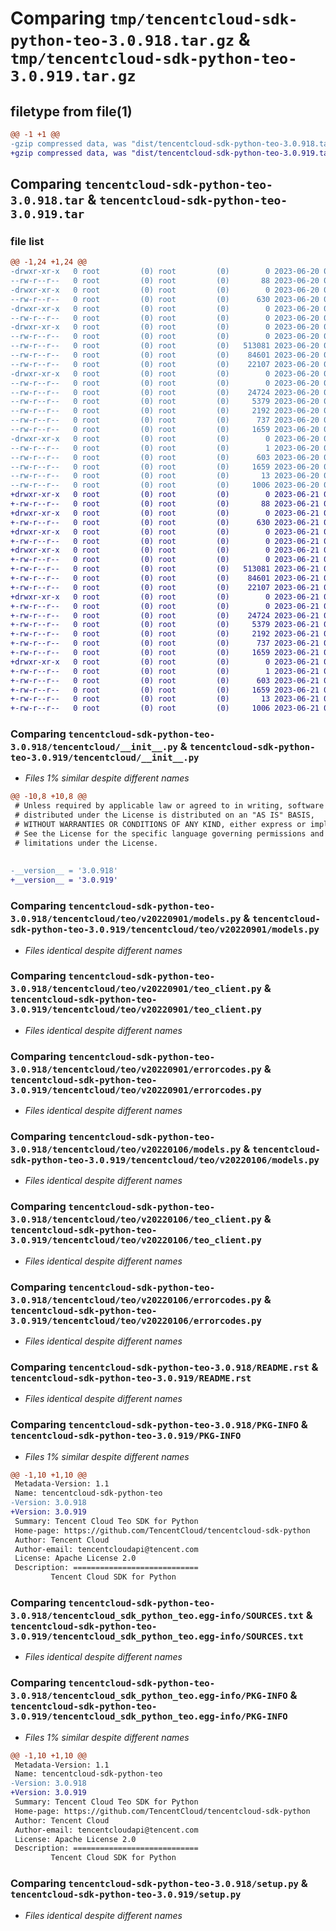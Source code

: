 # Comparing `tmp/tencentcloud-sdk-python-teo-3.0.918.tar.gz` & `tmp/tencentcloud-sdk-python-teo-3.0.919.tar.gz`

## filetype from file(1)

```diff
@@ -1 +1 @@
-gzip compressed data, was "dist/tencentcloud-sdk-python-teo-3.0.918.tar", last modified: Tue Jun 20 02:49:57 2023, max compression
+gzip compressed data, was "dist/tencentcloud-sdk-python-teo-3.0.919.tar", last modified: Wed Jun 21 00:38:07 2023, max compression
```

## Comparing `tencentcloud-sdk-python-teo-3.0.918.tar` & `tencentcloud-sdk-python-teo-3.0.919.tar`

### file list

```diff
@@ -1,24 +1,24 @@
-drwxr-xr-x   0 root         (0) root         (0)        0 2023-06-20 02:49:57.000000 tencentcloud-sdk-python-teo-3.0.918/
--rw-r--r--   0 root         (0) root         (0)       88 2023-06-20 02:49:57.000000 tencentcloud-sdk-python-teo-3.0.918/setup.cfg
-drwxr-xr-x   0 root         (0) root         (0)        0 2023-06-20 02:49:57.000000 tencentcloud-sdk-python-teo-3.0.918/tencentcloud/
--rw-r--r--   0 root         (0) root         (0)      630 2023-06-20 02:49:57.000000 tencentcloud-sdk-python-teo-3.0.918/tencentcloud/__init__.py
-drwxr-xr-x   0 root         (0) root         (0)        0 2023-06-20 02:49:57.000000 tencentcloud-sdk-python-teo-3.0.918/tencentcloud/teo/
--rw-r--r--   0 root         (0) root         (0)        0 2023-06-20 02:49:57.000000 tencentcloud-sdk-python-teo-3.0.918/tencentcloud/teo/__init__.py
-drwxr-xr-x   0 root         (0) root         (0)        0 2023-06-20 02:49:57.000000 tencentcloud-sdk-python-teo-3.0.918/tencentcloud/teo/v20220901/
--rw-r--r--   0 root         (0) root         (0)        0 2023-06-20 02:49:57.000000 tencentcloud-sdk-python-teo-3.0.918/tencentcloud/teo/v20220901/__init__.py
--rw-r--r--   0 root         (0) root         (0)   513081 2023-06-20 02:49:57.000000 tencentcloud-sdk-python-teo-3.0.918/tencentcloud/teo/v20220901/models.py
--rw-r--r--   0 root         (0) root         (0)    84601 2023-06-20 02:49:57.000000 tencentcloud-sdk-python-teo-3.0.918/tencentcloud/teo/v20220901/teo_client.py
--rw-r--r--   0 root         (0) root         (0)    22107 2023-06-20 02:49:57.000000 tencentcloud-sdk-python-teo-3.0.918/tencentcloud/teo/v20220901/errorcodes.py
-drwxr-xr-x   0 root         (0) root         (0)        0 2023-06-20 02:49:57.000000 tencentcloud-sdk-python-teo-3.0.918/tencentcloud/teo/v20220106/
--rw-r--r--   0 root         (0) root         (0)        0 2023-06-20 02:49:57.000000 tencentcloud-sdk-python-teo-3.0.918/tencentcloud/teo/v20220106/__init__.py
--rw-r--r--   0 root         (0) root         (0)    24724 2023-06-20 02:49:57.000000 tencentcloud-sdk-python-teo-3.0.918/tencentcloud/teo/v20220106/models.py
--rw-r--r--   0 root         (0) root         (0)     5379 2023-06-20 02:49:57.000000 tencentcloud-sdk-python-teo-3.0.918/tencentcloud/teo/v20220106/teo_client.py
--rw-r--r--   0 root         (0) root         (0)     2192 2023-06-20 02:49:57.000000 tencentcloud-sdk-python-teo-3.0.918/tencentcloud/teo/v20220106/errorcodes.py
--rw-r--r--   0 root         (0) root         (0)      737 2023-06-20 02:49:57.000000 tencentcloud-sdk-python-teo-3.0.918/README.rst
--rw-r--r--   0 root         (0) root         (0)     1659 2023-06-20 02:49:57.000000 tencentcloud-sdk-python-teo-3.0.918/PKG-INFO
-drwxr-xr-x   0 root         (0) root         (0)        0 2023-06-20 02:49:57.000000 tencentcloud-sdk-python-teo-3.0.918/tencentcloud_sdk_python_teo.egg-info/
--rw-r--r--   0 root         (0) root         (0)        1 2023-06-20 02:49:57.000000 tencentcloud-sdk-python-teo-3.0.918/tencentcloud_sdk_python_teo.egg-info/dependency_links.txt
--rw-r--r--   0 root         (0) root         (0)      603 2023-06-20 02:49:57.000000 tencentcloud-sdk-python-teo-3.0.918/tencentcloud_sdk_python_teo.egg-info/SOURCES.txt
--rw-r--r--   0 root         (0) root         (0)     1659 2023-06-20 02:49:57.000000 tencentcloud-sdk-python-teo-3.0.918/tencentcloud_sdk_python_teo.egg-info/PKG-INFO
--rw-r--r--   0 root         (0) root         (0)       13 2023-06-20 02:49:57.000000 tencentcloud-sdk-python-teo-3.0.918/tencentcloud_sdk_python_teo.egg-info/top_level.txt
--rw-r--r--   0 root         (0) root         (0)     1006 2023-06-20 02:49:57.000000 tencentcloud-sdk-python-teo-3.0.918/setup.py
+drwxr-xr-x   0 root         (0) root         (0)        0 2023-06-21 00:38:07.000000 tencentcloud-sdk-python-teo-3.0.919/
+-rw-r--r--   0 root         (0) root         (0)       88 2023-06-21 00:38:07.000000 tencentcloud-sdk-python-teo-3.0.919/setup.cfg
+drwxr-xr-x   0 root         (0) root         (0)        0 2023-06-21 00:38:07.000000 tencentcloud-sdk-python-teo-3.0.919/tencentcloud/
+-rw-r--r--   0 root         (0) root         (0)      630 2023-06-21 00:38:07.000000 tencentcloud-sdk-python-teo-3.0.919/tencentcloud/__init__.py
+drwxr-xr-x   0 root         (0) root         (0)        0 2023-06-21 00:38:07.000000 tencentcloud-sdk-python-teo-3.0.919/tencentcloud/teo/
+-rw-r--r--   0 root         (0) root         (0)        0 2023-06-21 00:38:07.000000 tencentcloud-sdk-python-teo-3.0.919/tencentcloud/teo/__init__.py
+drwxr-xr-x   0 root         (0) root         (0)        0 2023-06-21 00:38:07.000000 tencentcloud-sdk-python-teo-3.0.919/tencentcloud/teo/v20220901/
+-rw-r--r--   0 root         (0) root         (0)        0 2023-06-21 00:38:07.000000 tencentcloud-sdk-python-teo-3.0.919/tencentcloud/teo/v20220901/__init__.py
+-rw-r--r--   0 root         (0) root         (0)   513081 2023-06-21 00:38:07.000000 tencentcloud-sdk-python-teo-3.0.919/tencentcloud/teo/v20220901/models.py
+-rw-r--r--   0 root         (0) root         (0)    84601 2023-06-21 00:38:07.000000 tencentcloud-sdk-python-teo-3.0.919/tencentcloud/teo/v20220901/teo_client.py
+-rw-r--r--   0 root         (0) root         (0)    22107 2023-06-21 00:38:07.000000 tencentcloud-sdk-python-teo-3.0.919/tencentcloud/teo/v20220901/errorcodes.py
+drwxr-xr-x   0 root         (0) root         (0)        0 2023-06-21 00:38:07.000000 tencentcloud-sdk-python-teo-3.0.919/tencentcloud/teo/v20220106/
+-rw-r--r--   0 root         (0) root         (0)        0 2023-06-21 00:38:07.000000 tencentcloud-sdk-python-teo-3.0.919/tencentcloud/teo/v20220106/__init__.py
+-rw-r--r--   0 root         (0) root         (0)    24724 2023-06-21 00:38:07.000000 tencentcloud-sdk-python-teo-3.0.919/tencentcloud/teo/v20220106/models.py
+-rw-r--r--   0 root         (0) root         (0)     5379 2023-06-21 00:38:07.000000 tencentcloud-sdk-python-teo-3.0.919/tencentcloud/teo/v20220106/teo_client.py
+-rw-r--r--   0 root         (0) root         (0)     2192 2023-06-21 00:38:07.000000 tencentcloud-sdk-python-teo-3.0.919/tencentcloud/teo/v20220106/errorcodes.py
+-rw-r--r--   0 root         (0) root         (0)      737 2023-06-21 00:38:07.000000 tencentcloud-sdk-python-teo-3.0.919/README.rst
+-rw-r--r--   0 root         (0) root         (0)     1659 2023-06-21 00:38:07.000000 tencentcloud-sdk-python-teo-3.0.919/PKG-INFO
+drwxr-xr-x   0 root         (0) root         (0)        0 2023-06-21 00:38:07.000000 tencentcloud-sdk-python-teo-3.0.919/tencentcloud_sdk_python_teo.egg-info/
+-rw-r--r--   0 root         (0) root         (0)        1 2023-06-21 00:38:07.000000 tencentcloud-sdk-python-teo-3.0.919/tencentcloud_sdk_python_teo.egg-info/dependency_links.txt
+-rw-r--r--   0 root         (0) root         (0)      603 2023-06-21 00:38:07.000000 tencentcloud-sdk-python-teo-3.0.919/tencentcloud_sdk_python_teo.egg-info/SOURCES.txt
+-rw-r--r--   0 root         (0) root         (0)     1659 2023-06-21 00:38:07.000000 tencentcloud-sdk-python-teo-3.0.919/tencentcloud_sdk_python_teo.egg-info/PKG-INFO
+-rw-r--r--   0 root         (0) root         (0)       13 2023-06-21 00:38:07.000000 tencentcloud-sdk-python-teo-3.0.919/tencentcloud_sdk_python_teo.egg-info/top_level.txt
+-rw-r--r--   0 root         (0) root         (0)     1006 2023-06-21 00:38:07.000000 tencentcloud-sdk-python-teo-3.0.919/setup.py
```

### Comparing `tencentcloud-sdk-python-teo-3.0.918/tencentcloud/__init__.py` & `tencentcloud-sdk-python-teo-3.0.919/tencentcloud/__init__.py`

 * *Files 1% similar despite different names*

```diff
@@ -10,8 +10,8 @@
 # Unless required by applicable law or agreed to in writing, software
 # distributed under the License is distributed on an "AS IS" BASIS,
 # WITHOUT WARRANTIES OR CONDITIONS OF ANY KIND, either express or implied.
 # See the License for the specific language governing permissions and
 # limitations under the License.
 
 
-__version__ = '3.0.918'
+__version__ = '3.0.919'
```

### Comparing `tencentcloud-sdk-python-teo-3.0.918/tencentcloud/teo/v20220901/models.py` & `tencentcloud-sdk-python-teo-3.0.919/tencentcloud/teo/v20220901/models.py`

 * *Files identical despite different names*

### Comparing `tencentcloud-sdk-python-teo-3.0.918/tencentcloud/teo/v20220901/teo_client.py` & `tencentcloud-sdk-python-teo-3.0.919/tencentcloud/teo/v20220901/teo_client.py`

 * *Files identical despite different names*

### Comparing `tencentcloud-sdk-python-teo-3.0.918/tencentcloud/teo/v20220901/errorcodes.py` & `tencentcloud-sdk-python-teo-3.0.919/tencentcloud/teo/v20220901/errorcodes.py`

 * *Files identical despite different names*

### Comparing `tencentcloud-sdk-python-teo-3.0.918/tencentcloud/teo/v20220106/models.py` & `tencentcloud-sdk-python-teo-3.0.919/tencentcloud/teo/v20220106/models.py`

 * *Files identical despite different names*

### Comparing `tencentcloud-sdk-python-teo-3.0.918/tencentcloud/teo/v20220106/teo_client.py` & `tencentcloud-sdk-python-teo-3.0.919/tencentcloud/teo/v20220106/teo_client.py`

 * *Files identical despite different names*

### Comparing `tencentcloud-sdk-python-teo-3.0.918/tencentcloud/teo/v20220106/errorcodes.py` & `tencentcloud-sdk-python-teo-3.0.919/tencentcloud/teo/v20220106/errorcodes.py`

 * *Files identical despite different names*

### Comparing `tencentcloud-sdk-python-teo-3.0.918/README.rst` & `tencentcloud-sdk-python-teo-3.0.919/README.rst`

 * *Files identical despite different names*

### Comparing `tencentcloud-sdk-python-teo-3.0.918/PKG-INFO` & `tencentcloud-sdk-python-teo-3.0.919/PKG-INFO`

 * *Files 1% similar despite different names*

```diff
@@ -1,10 +1,10 @@
 Metadata-Version: 1.1
 Name: tencentcloud-sdk-python-teo
-Version: 3.0.918
+Version: 3.0.919
 Summary: Tencent Cloud Teo SDK for Python
 Home-page: https://github.com/TencentCloud/tencentcloud-sdk-python
 Author: Tencent Cloud
 Author-email: tencentcloudapi@tencent.com
 License: Apache License 2.0
 Description: ============================
         Tencent Cloud SDK for Python
```

### Comparing `tencentcloud-sdk-python-teo-3.0.918/tencentcloud_sdk_python_teo.egg-info/SOURCES.txt` & `tencentcloud-sdk-python-teo-3.0.919/tencentcloud_sdk_python_teo.egg-info/SOURCES.txt`

 * *Files identical despite different names*

### Comparing `tencentcloud-sdk-python-teo-3.0.918/tencentcloud_sdk_python_teo.egg-info/PKG-INFO` & `tencentcloud-sdk-python-teo-3.0.919/tencentcloud_sdk_python_teo.egg-info/PKG-INFO`

 * *Files 1% similar despite different names*

```diff
@@ -1,10 +1,10 @@
 Metadata-Version: 1.1
 Name: tencentcloud-sdk-python-teo
-Version: 3.0.918
+Version: 3.0.919
 Summary: Tencent Cloud Teo SDK for Python
 Home-page: https://github.com/TencentCloud/tencentcloud-sdk-python
 Author: Tencent Cloud
 Author-email: tencentcloudapi@tencent.com
 License: Apache License 2.0
 Description: ============================
         Tencent Cloud SDK for Python
```

### Comparing `tencentcloud-sdk-python-teo-3.0.918/setup.py` & `tencentcloud-sdk-python-teo-3.0.919/setup.py`

 * *Files identical despite different names*

